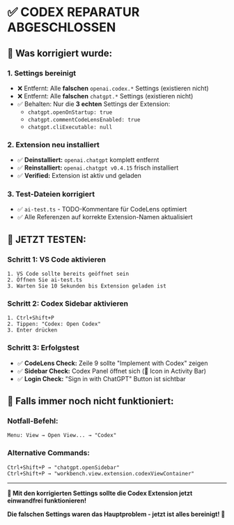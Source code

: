 # ✅ CODEX REPARATUR ABGESCHLOSSEN

## 🔧 Was korrigiert wurde:

### **1. Settings bereinigt**

- ❌ Entfernt: Alle **falschen** `openai.codex.*` Settings (existieren nicht)
- ❌ Entfernt: Alle **falschen** `chatgpt.*` Settings (existieren nicht)
- ✅ Behalten: Nur die **3 echten** Settings der Extension:
  - `chatgpt.openOnStartup: true`
  - `chatgpt.commentCodeLensEnabled: true`
  - `chatgpt.cliExecutable: null`

### **2. Extension neu installiert**

- ✅ **Deinstalliert:** `openai.chatgpt` komplett entfernt
- ✅ **Reinstalliert:** `openai.chatgpt v0.4.15` frisch installiert
- ✅ **Verified:** Extension ist aktiv und geladen

### **3. Test-Dateien korrigiert**

- ✅ `ai-test.ts` - TODO-Kommentare für CodeLens optimiert
- ✅ Alle Referenzen auf korrekte Extension-Namen aktualisiert

## 🎯 JETZT TESTEN:

### **Schritt 1: VS Code aktivieren**

```
1. VS Code sollte bereits geöffnet sein
2. Öffnen Sie ai-test.ts
3. Warten Sie 10 Sekunden bis Extension geladen ist
```

### **Schritt 2: Codex Sidebar aktivieren**

```
1. Ctrl+Shift+P
2. Tippen: "Codex: Open Codex"
3. Enter drücken
```

### **Schritt 3: Erfolgstest**

- ✅ **CodeLens Check:** Zeile 9 sollte "Implement with Codex" zeigen
- ✅ **Sidebar Check:** Codex Panel öffnet sich (🌸 Icon in Activity Bar)
- ✅ **Login Check:** "Sign in with ChatGPT" Button ist sichtbar

## 🚨 Falls immer noch nicht funktioniert:

### **Notfall-Befehl:**

```
Menu: View → Open View... → "Codex"
```

### **Alternative Commands:**

```
Ctrl+Shift+P → "chatgpt.openSidebar"
Ctrl+Shift+P → "workbench.view.extension.codexViewContainer"
```

---

**🎉 Mit den korrigierten Settings sollte die Codex Extension jetzt einwandfrei funktionieren!**

**Die falschen Settings waren das Hauptproblem - jetzt ist alles bereinigt! 🚀**
